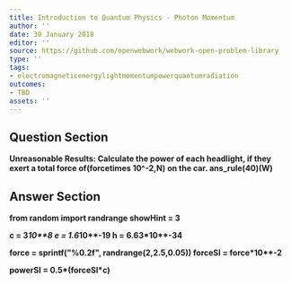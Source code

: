 ```yaml
---
title: Introduction to Quantum Physics - Photon Momentum
author: ''
date: 30 January 2018
editor: ''
source: https://github.com/openwebwork/webwork-open-problem-library
type: ''
tags:
- electromagneticenergylightmomentumpowerquantumradiation
outcomes:
- TBD
assets: ''
---
```


## Question Section 

<b>
<b>Unreasonable Results:<b> Calculate the power of each headlight, if they exert a total force of(forcetimes 10^-2,N) on the car.
ans_rule(40)(W)


## Answer Section

from random import randrange
showHint = 3

c = 3*10**8
e = 1.6*10**-19
h = 6.63*10**-34

force = sprintf("%0.2f", randrange(2,2.5,0.05))
forceSI = force*10**-2

powerSI = 0.5*(forceSI*c)